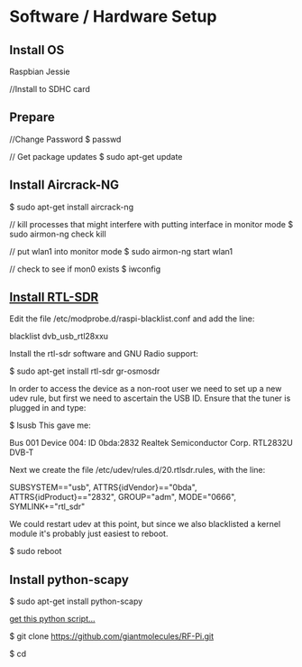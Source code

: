 # Software / Hardware Setup

## Install OS

Raspbian Jessie

//Install to SDHC card

## Prepare

//Change Password
$ passwd

// Get package updates
$ sudo apt-get update

## Install Aircrack-NG

$ sudo apt-get install aircrack-ng

// kill processes that might interfere with putting interface in monitor mode
$ sudo airmon-ng check kill

// put wlan1 into monitor mode
$ sudo airmon-ng start wlan1

// check to see if mon0 exists
$ iwconfig

## [Install RTL-SDR](http://www.rs-online.com/designspark/electronics/eng/blog/taking-the-raspberry-pi-2-for-a-test-drive-with-gnu-radio-2)

Edit the file /etc/modprobe.d/raspi-blacklist.conf and add the line:

blacklist dvb_usb_rtl28xxu

Install the rtl-sdr software and GNU Radio support:

$ sudo apt-get install rtl-sdr gr-osmosdr

In order to access the device as a non-root user we need to set up a new udev rule, but first we need to ascertain the USB ID. Ensure that the tuner is plugged in and type:

$ lsusb
This gave me:

Bus 001 Device 004: ID 0bda:2832 Realtek Semiconductor Corp. RTL2832U DVB-T

Next we create the file /etc/udev/rules.d/20.rtlsdr.rules, with the line:

SUBSYSTEM=="usb", ATTRS{idVendor}=="0bda", ATTRS{idProduct}=="2832", GROUP="adm", MODE="0666", SYMLINK+="rtl_sdr"

We could restart udev at this point, but since we also blacklisted a kernel module it's probably just easiest to reboot.

$ sudo reboot

## Install python-scapy

$ sudo apt-get install python-scapy

[get this python script...](https://gist.github.com/giantmolecules/6da12e05c8e5b059215b04b7e577b8d5)

$ git clone https://github.com/giantmolecules/RF-Pi.git

$ cd 

